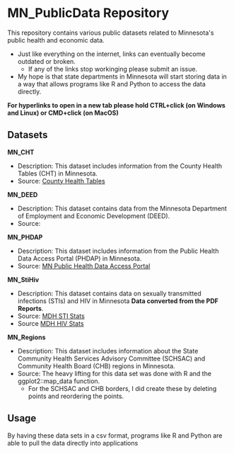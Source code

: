 # MN_PublicData Repository

This repository contains various public datasets related to Minnesota's public health and economic data.
   - Just like everything on the internet, links can eventually become outdated or broken.
      - If any of the links stop workinging please submit an issue. 
   - My hope is that state departments in Minnesota will start storing data in a way that allows programs like R and Python to access the data directly.

**For hyperlinks to open in a new tab please hold CTRL+click (on Windows and Linux) or CMD+click (on MacOS)**  

## Datasets

**MN_CHT**
   - Description: This dataset includes information from the County Health Tables (CHT) in Minnesota.
   - Source: [County Health Tables](https://www.health.state.mn.us/data/mchs/genstats/countytables/index.html#:~:text=The%20county%20health%20tables%20are%20a%20compilation%20of%20public%20health)

**MN_DEED**
   - Description: This dataset contains data from the Minnesota Department of Employment and Economic Development (DEED).
   - Source: 

**MN_PHDAP**
   - Description: This dataset includes information from the Public Health Data Access Portal (PHDAP) in Minnesota.
   - Source: [MN Public Health Data Access Portal](https://data.web.health.state.mn.us/web/mndata)

**MN_StiHiv**
   - Description: This dataset contains data on sexually transmitted infections (STIs) and HIV in Minnesota **Data converted from the PDF Reports**.
   - Source: [MDH STI Stats](https://www.health.state.mn.us/diseases/stds/stats/index.html)
   - Source [MDH HIV Stats](https://www.health.state.mn.us/diseases/hiv/stats/index.html)

**MN_Regions**
   - Description: This dataset includes information about the State Community Health Services Advisory Committee (SCHSAC) and Community Health Board (CHB) regions in Minnesota.
   - Source: The heavy lifting for this data set was done with R and the ggplot2::map_data function.
      - For the SCHSAC and CHB borders, I did create these by deleting points and reordering the points.
     
## Usage

By having these data sets in a csv format, programs like R and Python are able to pull the data directly into applications

